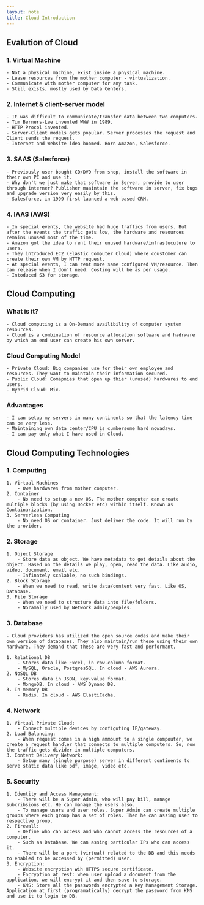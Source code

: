 ```yaml
---
layout: note
title: Cloud Introduction
---
```


## Evalution of Cloud

### 1. Virtual Machine
	- Not a physical machine, exist inside a physical machine.
	- Lease resources from the mother computer - virtualization.
	- Communicate with mother computer for any task.
	- Still exists, mostly used by Data Centers.

### 2. Internet & client-server model
	- It was difficult to communicate/transfer data between two computers.
	- Tim Berners-Lee invented WWW in 1989.
	- HTTP Procol invented.
	- Server-Client models gets popular. Server processes the request and Client sends the request.
	- Internet and Website idea boomed. Born Amazon, Salesforce. 

### 3. SAAS (Salesforce)
	- Previously user bought CD/DVD from shop, install the software in their own PC and use it.
	- Why don't we just make that software in Server, provide to user through interner? Publisher maaintain the software in server, fix bugs and upgrade version very easily by this.
	- Salesforce, in 1999 first launced a web-based CRM.

### 4. IAAS (AWS)
	- In special events, the website had huge traffics from users. But after the events the traffic gets low, the hardware and resources remains unused most of the time.
	- Amazon got the idea to rent their unused hardware/infrastucuture to users. 
	- They introduced EC2 (Elastic Computer Cloud) where coustomer can create their own VM by HTTP request.
	- At special events, I can rent more same configured VM/resource. Then can release when I don't need. Costing will be as per usage.
	- Intoduced S3 for storage.
	

## Cloud Computing

### What is it?
	- Cloud computing is a On-Demand availibility of computer system resources.
	- Cloud is a combination of resource allocation software and hadrware by which an end user can create his own server.

### Cloud Computing Model
	- Private Cloud: Big companies use for their own employee and resources. They want to maintain their information secured.
	- Public Cloud: Comapnies that open up thier (unused) hardwares to end users.
	- Hybrid Cloud: Mix.

### Advantages
	- I can setup my servers in many continents so that the latency time can be very less.
	- Maintaining own data center/CPU is cumbersome hard nowadays.
	- I can pay only what I have used in Cloud.

## Cloud Computing Technologies
	
### 1. Computing
	1. Virtual Machines
		- Owe hardwares from mother computer.
	2. Container
		- No need to setup a new OS. The mother computer can create multiple blocks (by using Docker etc) within itself. Known as Containarization.
	3. Serverless Computing
		- No need OS or container. Just deliver the code. It will run by the provider.

### 2. Storage
	1. Object Storage
		- Store data as object. We have metadata to get details about the object. Based on the details we play, open, read the data. Like audio, video, document, email etc.
		- Infinately scalable, no such bindings.
	2. Block Storage
		- When we need to read, write data/content very fast. Like OS, Database.
	3. File Storage
		- When we need to structure data into file/folders.
		- Noramally used by Network admin/peoples.

### 3. Database
	- Cloud providers has utilized the open source codes and make their own version of databases. They also maintain/run these using their own hardware. They demand that these are very fast and performant.

	1. Relational DB
		- Stores data like Excel, in row-column format. 
		- MySQL, Oracle, PostgresSQL. In cloud - AWS Aurora.
	2. NoSQL DB
		- Stores data in JSON, key-value format.
		- MongoDB. In cloud - AWS Dynamo DB.
	3. In-memory DB
		- Redis. In cloud - AWS ElastiCache.

### 4. Network
	1. Virtual Private Cloud: 
		- Connect multiple devices by configuting IP/gateway.
	2. Load Balancing:
		- When request comes in a high ammount to a single compouter, we create a request handler that connects to multiple computers. So, now the traffic gets divider in multiple computers. 
	3. Content Delivery Network:
		- Setup many (single purpose) server in different continents to serve static data like pdf, image, video etc. 

### 5. Security
	1. Identity and Access Management:
		- There will be a Super Admin, who will pay bill, manage subcribsions etc. He can manage the users also.
		- To manage users and user roles, Super Admin can create multiple groups where each group has a set of roles. Then he can assing user to respective group.
	2. Firewall:
		- Define who can access and who cannot access the resources of a computer.
		- Such as Database. We can assing particular IPs who can access it.
		- There will be a port (virtual) related to the DB and this needs to enabled to be accessed by (permitted) user.
	3. Encryption:
		- Website encryption wih HTTPS secure certificate.
		- Encryption at rest: when user upload a document from the application, we will encrypt it and then save to storage.
		- KMS: Store all the passwords encrypted a Key Management Storage. Application at first (programatically) decrypt the password from KMS and use it to login to DB.

